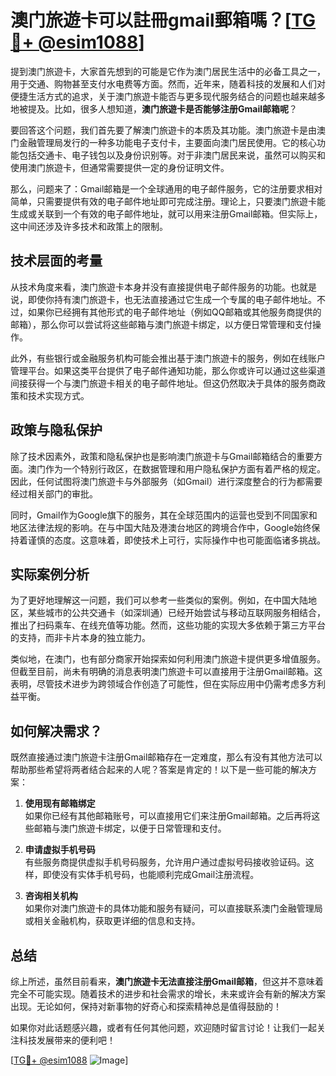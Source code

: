 # 澳门旅遊卡可以註冊gmail郵箱嗎？[[TG💪+ @esim1088](https://t.me/s/esim1088)]

提到澳门旅遊卡，大家首先想到的可能是它作为澳门居民生活中的必备工具之一，用于交通、购物甚至支付水电费等方面。然而，近年来，随着科技的发展和人们对便捷生活方式的追求，关于澳门旅遊卡能否与更多现代服务结合的问题也越来越多地被提及。比如，很多人想知道，**澳门旅遊卡是否能够注册Gmail邮箱呢**？

要回答这个问题，我们首先要了解澳门旅遊卡的本质及其功能。澳门旅遊卡是由澳门金融管理局发行的一种多功能电子支付卡，主要面向澳门居民使用。它的核心功能包括交通卡、电子钱包以及身份识别等。对于非澳门居民来说，虽然可以购买和使用澳门旅遊卡，但通常需要提供一定的身份证明文件。

那么，问题来了：Gmail邮箱是一个全球通用的电子邮件服务，它的注册要求相对简单，只需要提供有效的电子邮件地址即可完成注册。理论上，只要澳门旅遊卡能生成或关联到一个有效的电子邮件地址，就可以用来注册Gmail邮箱。但实际上，这中间还涉及许多技术和政策上的限制。

## 技术层面的考量

从技术角度来看，澳门旅遊卡本身并没有直接提供电子邮件服务的功能。也就是说，即使你持有澳门旅遊卡，也无法直接通过它生成一个专属的电子邮件地址。不过，如果你已经拥有其他形式的电子邮件地址（例如QQ邮箱或其他服务商提供的邮箱），那么你可以尝试将这些邮箱与澳门旅遊卡绑定，以方便日常管理和支付操作。

此外，有些银行或金融服务机构可能会推出基于澳门旅遊卡的服务，例如在线账户管理平台。如果这类平台提供了电子邮件通知功能，那么你或许可以通过这些渠道间接获得一个与澳门旅遊卡相关的电子邮件地址。但这仍然取决于具体的服务商政策和技术实现方式。

## 政策与隐私保护

除了技术因素外，政策和隐私保护也是影响澳门旅遊卡与Gmail邮箱结合的重要方面。澳门作为一个特别行政区，在数据管理和用户隐私保护方面有着严格的规定。因此，任何试图将澳门旅遊卡与外部服务（如Gmail）进行深度整合的行为都需要经过相关部门的审批。

同时，Gmail作为Google旗下的服务，其在全球范围内的运营也受到不同国家和地区法律法规的影响。在与中国大陆及港澳台地区的跨境合作中，Google始终保持着谨慎的态度。这意味着，即使技术上可行，实际操作中也可能面临诸多挑战。

## 实际案例分析

为了更好地理解这一问题，我们可以参考一些类似的案例。例如，在中国大陆地区，某些城市的公共交通卡（如深圳通）已经开始尝试与移动互联网服务相结合，推出了扫码乘车、在线充值等功能。然而，这些功能的实现大多依赖于第三方平台的支持，而非卡片本身的独立能力。

类似地，在澳门，也有部分商家开始探索如何利用澳门旅遊卡提供更多增值服务。但截至目前，尚未有明确的消息表明澳门旅遊卡可以直接用于注册Gmail邮箱。这表明，尽管技术进步为跨领域合作创造了可能性，但在实际应用中仍需考虑多方利益平衡。

## 如何解决需求？

既然直接通过澳门旅遊卡注册Gmail邮箱存在一定难度，那么有没有其他方法可以帮助那些希望将两者结合起来的人呢？答案是肯定的！以下是一些可能的解决方案：

1. **使用现有邮箱绑定**  
   如果你已经有其他邮箱账号，可以直接用它们来注册Gmail邮箱。之后再将这些邮箱与澳门旅遊卡绑定，以便于日常管理和支付。

2. **申请虚拟手机号码**  
   有些服务商提供虚拟手机号码服务，允许用户通过虚拟号码接收验证码。这样，即使没有实体手机号码，也能顺利完成Gmail注册流程。

3. **咨询相关机构**  
   如果你对澳门旅遊卡的具体功能和服务有疑问，可以直接联系澳门金融管理局或相关金融机构，获取更详细的信息和支持。

## 总结

综上所述，虽然目前看来，**澳门旅遊卡无法直接注册Gmail邮箱**，但这并不意味着完全不可能实现。随着技术的进步和社会需求的增长，未来或许会有新的解决方案出现。无论如何，保持对新事物的好奇心和探索精神总是值得鼓励的！

如果你对此话题感兴趣，或者有任何其他问题，欢迎随时留言讨论！让我们一起关注科技发展带来的便利吧！

[[TG💪+ @esim1088](https://t.me/s/esim1088) ![Image](https://i.postimg.cc/4NQfJmqS/Snipaste-2025-05-13-00-14-12.png)]